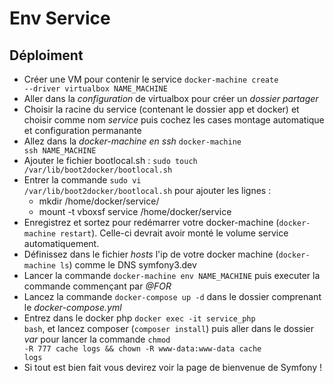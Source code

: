 # Env Service

## Déploiment
  * Créer une VM pour contenir le service <code>docker-machine create --driver virtualbox NAME_MACHINE</code>
  * Aller dans la *configuration* de virtualbox pour créer un *dossier partager*
  * Choisir la racine du service (contenant le dossier app et docker) et choisir comme nom *service* puis cochez les cases montage automatique et configuration permanante
  * Allez dans la *docker-machine en ssh* <code>docker-machine ssh NAME_MACHINE</code>
  * Ajouter le fichier bootlocal.sh : <code>sudo touch /var/lib/boot2docker/bootlocal.sh </code>
  * Entrer la commande <code>sudo vi /var/lib/boot2docker/bootlocal.sh</code> pour ajouter les lignes :
    * mkdir /home/docker/service/
    * mount -t vboxsf service /home/docker/service
  * Enregistrez et sortez pour redémarrer votre docker-machine (<code>docker-machine restart</code>). Celle-ci devrait avoir monté le volume service automatiquement.
  * Définissez dans le fichier *hosts* l'ip de votre docker machine (<code>docker-machine ls</code>) comme le DNS symfony3.dev
  * Lancer la commande <code>docker-machine env NAME_MACHINE</code> puis executer la commande commençant par *@FOR*
  * Lancez la commande <code>docker-compose up -d</code> dans le dossier comprenant le *docker-compose.yml*
  * Entrez dans le docker php <code>docker exec -it service_php bash</code>, et lancez composer (<code>composer install</code>) puis aller dans le dossier *var* pour lancer la commande <code>chmod -R 777 cache logs && chown -R www-data:www-data cache logs</code>
  * Si tout est bien fait vous devirez voir la page de bienvenue de Symfony !
